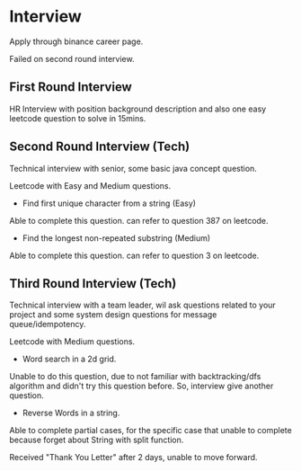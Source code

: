 # Interview

Apply through binance career page.

Failed on second round interview.

## First Round Interview

HR Interview with position background description and also one easy leetcode question to solve in 15mins.

## Second Round Interview (Tech)

Technical interview with senior, some basic java concept question.

Leetcode with Easy and Medium questions.

- Find first unique character from a string (Easy)

Able to complete this question. can refer to question 387 on leetcode.

- Find the longest non-repeated substring (Medium)

Able to complete this question. can refer to question 3 on leetcode.

## Third Round Interview (Tech)

Technical interview with a team leader, wil ask questions related to your project and some system design questions for message queue/idempotency.

Leetcode with Medium questions.

- Word search in a 2d grid.

Unable to do this question, due to not familiar with backtracking/dfs algorithm and didn't try this question before. So, interview give another question.

- Reverse Words in a string.

Able to complete partial cases, for the specific case that unable to complete because forget about String with split function.

Received "Thank You Letter" after 2 days, unable to move forward.
